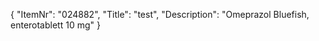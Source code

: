 {
  "ItemNr": "024882",
  "Title": "test",
  "Description": "Omeprazol Bluefish, enterotablett 10 mg"
}